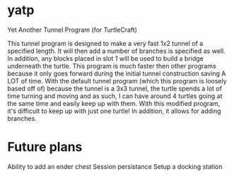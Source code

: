 yatp
====

Yet Another Tunnel Program (for TurtleCraft)

This tunnel program is designed to make a very fast 1x2 tunnel of a specified length. It will then add a number of branches is specified as well. In addition, any blocks placed in slot 1 will be used to build a bridge underneath the turtle. This program is much faster then other programs because it only goes forward during the initial tunnel construction saving A LOT of time. With the default tunnel program (which this program is loosely based off of) because the tunnel is a 3x3 tunnel, the turtle spends a lot of time turning and moving and as such, I can have around 4 turtles going at the same time and easily keep up with them. With this modified program, it's difficult to keep up with just one turtle! In addition, it allows for adding branches.

Future plans
====

Ability to add an ender chest
Session persistance
Setup a docking station



